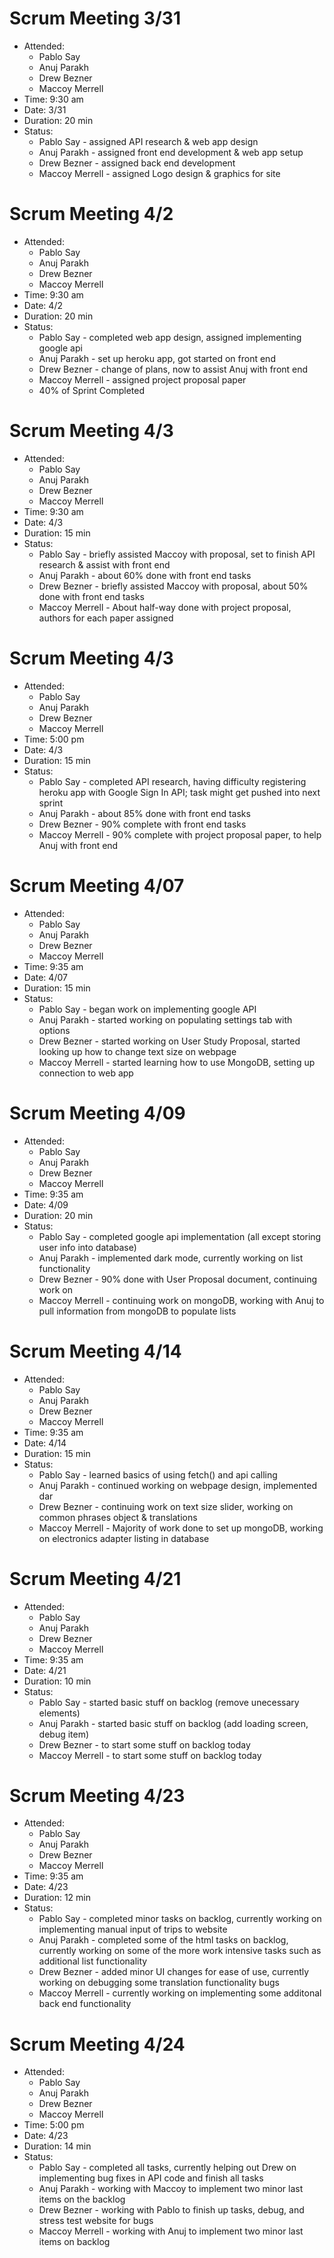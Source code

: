 # Scrum Meeting 3/31
 - Attended: 
    - Pablo Say
    - Anuj Parakh
    - Drew Bezner
    - Maccoy Merrell
 - Time: 9:30 am
- Date: 3/31 
- Duration: 20 min
- Status: 
    - Pablo Say - assigned API research & web app design
    - Anuj Parakh - assigned front end development & web app setup
    - Drew Bezner - assigned back end development
    - Maccoy Merrell - assigned Logo design & graphics for site


# Scrum Meeting 4/2
- Attended: 
    - Pablo Say
    - Anuj Parakh
    - Drew Bezner
    - Maccoy Merrell
- Time: 9:30 am
- Date: 4/2 
- Duration: 20 min
- Status: 
    - Pablo Say - completed web app design, assigned implementing google api
    - Anuj Parakh - set up heroku app, got started on front end
    - Drew Bezner - change of plans, now to assist Anuj with front end 
    - Maccoy Merrell - assigned project proposal paper
    - 40% of Sprint Completed

# Scrum Meeting 4/3
- Attended: 
    - Pablo Say
    - Anuj Parakh
    - Drew Bezner
    - Maccoy Merrell
- Time: 9:30 am
- Date: 4/3 
- Duration: 15 min
- Status: 
    - Pablo Say - briefly assisted Maccoy with proposal, set to finish API research & assist with front end
    - Anuj Parakh - about 60% done with front end tasks
    - Drew Bezner - briefly assisted Maccoy with proposal, about 50% done with front end tasks
    - Maccoy Merrell - About half-way done with project proposal, authors for each paper assigned
    
# Scrum Meeting 4/3
- Attended: 
    - Pablo Say
    - Anuj Parakh
    - Drew Bezner
    - Maccoy Merrell
- Time: 5:00 pm
- Date: 4/3 
- Duration: 15 min
- Status: 
    - Pablo Say - completed API research, having difficulty registering heroku app with Google Sign In API; task might get pushed into next sprint
    - Anuj Parakh - about 85% done with front end tasks
    - Drew Bezner - 90% complete with front end tasks
    - Maccoy Merrell - 90% complete with project proposal paper, to help Anuj with front end   


# Scrum Meeting 4/07
- Attended: 
    - Pablo Say
    - Anuj Parakh
    - Drew Bezner
    - Maccoy Merrell
- Time: 9:35 am
- Date: 4/07
- Duration: 15 min
- Status: 
    - Pablo Say - began work on implementing google API 
    - Anuj Parakh - started working on populating settings tab with options
    - Drew Bezner - started working on User Study Proposal, started looking up how to change text size on webpage
    - Maccoy Merrell - started learning how to use MongoDB, setting up connection to web app

# Scrum Meeting 4/09
- Attended: 
    - Pablo Say
    - Anuj Parakh
    - Drew Bezner
    - Maccoy Merrell
- Time: 9:35 am
- Date: 4/09
- Duration: 20 min
- Status: 
    - Pablo Say - completed google api implementation (all except storing user info into database)
    - Anuj Parakh - implemented dark mode, currently working on list functionality
    - Drew Bezner - 90% done with User Proposal document, continuing work on 
    - Maccoy Merrell - continuing work on mongoDB, working with Anuj to pull information from mongoDB to populate lists

# Scrum Meeting 4/14
- Attended: 
    - Pablo Say
    - Anuj Parakh
    - Drew Bezner
    - Maccoy Merrell
- Time: 9:35 am
- Date: 4/14
- Duration: 15 min
- Status: 
    - Pablo Say - learned basics of using fetch() and api calling
    - Anuj Parakh - continued working on webpage design, implemented dar
    - Drew Bezner - continuing work on text size slider, working on common phrases object & translations
    - Maccoy Merrell - Majority of work done to set up mongoDB, working on electronics adapter listing in database

# Scrum Meeting 4/21
- Attended: 
    - Pablo Say
    - Anuj Parakh
    - Drew Bezner
    - Maccoy Merrell
- Time: 9:35 am
- Date: 4/21
- Duration: 10 min
- Status: 
    - Pablo Say - started basic stuff on backlog (remove unecessary elements)
    - Anuj Parakh - started basic stuff on backlog (add loading screen, debug item)
    - Drew Bezner - to start some stuff on backlog today 
    - Maccoy Merrell - to start some stuff on backlog today 

# Scrum Meeting 4/23
- Attended: 
    - Pablo Say
    - Anuj Parakh
    - Drew Bezner
    - Maccoy Merrell
- Time: 9:35 am
- Date: 4/23
- Duration: 12 min
- Status: 
    - Pablo Say - completed minor tasks on backlog, currently working on implementing manual input of trips to website
    - Anuj Parakh - completed some of the html tasks on backlog, currently working on some of the more work intensive tasks such as additional list functionality
    - Drew Bezner - added minor UI changes for ease of use, currently working on debugging some translation functionality bugs
    - Maccoy Merrell - currently working on implementing some additonal back end functionality

# Scrum Meeting 4/24
- Attended: 
    - Pablo Say
    - Anuj Parakh
    - Drew Bezner
    - Maccoy Merrell
- Time: 5:00 pm
- Date: 4/23
- Duration: 14 min
- Status: 
    - Pablo Say - completed all tasks, currently helping out Drew on implementing bug fixes in API code and finish all tasks
    - Anuj Parakh - working with Maccoy to implement two minor last items on the backlog
    - Drew Bezner - working with Pablo to finish up tasks, debug, and stress test website for bugs
    - Maccoy Merrell - working with Anuj to implement two minor last items on backlog